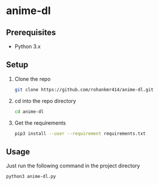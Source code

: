 # anime-dl

## Prerequisites

* Python 3.x

## Setup

1. Clone the repo

    ```sh
    git clone https://github.com/rohankmr414/anime-dl.git
    ```

2. cd into the repo directory

    ```sh
    cd anime-dl
    ```

3. Get the requirements

    ```sh
    pip3 install --user --requirement requirements.txt
    ```

## Usage

Just run the following command in the project directory

```sh
python3 anime-dl.py
```

